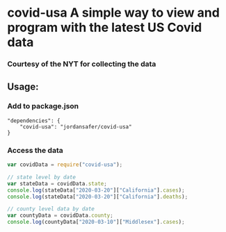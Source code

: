 # covid-usa A simple way to view and program with the latest US Covid data
### Courtesy of the NYT for collecting the data


## Usage:
### Add to package.json

```
"dependencies": {
    "covid-usa": "jordansafer/covid-usa"
}
```
### Access the data
```js
var covidData = require("covid-usa");

// state level by date
var stateData = covidData.state;
console.log(stateData["2020-03-20"]["California"].cases);
console.log(stateData["2020-03-20"]["California"].deaths);

// county level data by date
var countyData = covidData.county;
console.log(countyData["2020-03-10"]["Middlesex"].cases);
```


